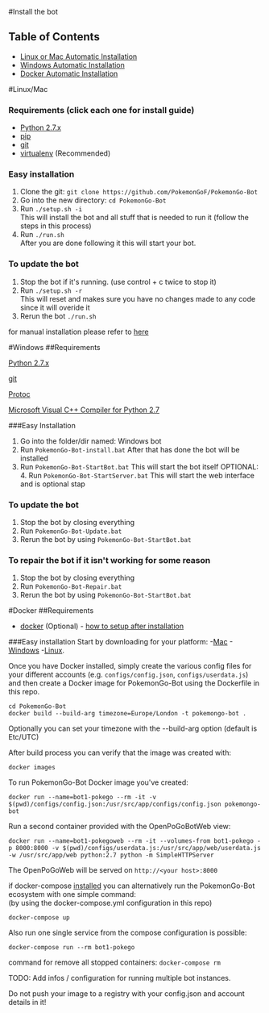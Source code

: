#Install the bot
## Table of Contents
- [Linux or Mac Automatic Installation](#Linux/Mac)
- [Windows Automatic Installation](#windows)
- [Docker Automatic Installation](#docker)


#Linux/Mac
### Requirements (click each one for install guide)
- [Python 2.7.x](http://docs.python-guide.org/en/latest/starting/installation/)
- [pip](https://pip.pypa.io/en/stable/installing/)
- [git](https://git-scm.com/book/en/v2/Getting-Started-Installing-Git)
- [virtualenv](https://virtualenv.pypa.io/en/stable/installation/) (Recommended)

### Easy installation
1. Clone the git: `git clone https://github.com/PokemonGoF/PokemonGo-Bot`
2. Go into the new directory: `cd PokemonGo-Bot`
3. Run `./setup.sh -i`  
    This will install the bot and all stuff that is needed to run it (follow the steps in this process)
4. Run `./run.sh`  
    After you are done following it this will start your bot.

### To update the bot
1. Stop the bot if it's running. (use control + c twice to stop it)
2. Run `./setup.sh -r`  
    This will reset and makes sure you have no changes made to any code since it will overide it
3. Rerun the bot `./run.sh`

for manual installation please refer to [here](https://github.com/nivong/PokemonGo-Bot/blob/dev/docs/manual_installation.md)

#Windows
##Requirements

[Python 2.7.x](http://docs.python-guide.org/en/latest/starting/installation/)

[git](https://git-scm.com/book/en/v2/Getting-Started-Installing-Git)

[Protoc](https://github.com/google/protobuf/releases/download/v3.0.0-beta-4/protoc-3.0.0-beta-4-win32.zip)

[Microsoft Visual C++ Compiler for Python 2.7](http://www.microsoft.com/en-us/download/details.aspx?id=44266)

###Easy Installation
1. Go into the folder/dir named: Windows bot
2. Run `PokemonGo-Bot-install.bat`
After that has done the bot will be installed
3. Run `PokemonGo-Bot-StartBot.bat`
This will start the bot itself
OPTIONAL: 4. Run `PokemonGo-Bot-StartServer.bat`
This will start the web interface and is optional stap

### To update the bot
1. Stop the bot by closing everything
2. Run `PokemonGo-Bot-Update.bat`
3. Rerun the bot by using `PokemonGo-Bot-StartBot.bat`

### To repair the bot if it isn't working for some reason
1. Stop the bot by closing everything
2. Run `PokemonGo-Bot-Repair.bat`
3. Rerun the bot by using `PokemonGo-Bot-StartBot.bat`

#Docker
##Requirements
- [docker](https://docs.docker.com/engine/installation/) (Optional) - [how to setup after installation](https://github.com/PokemonGoF/PokemonGo-Bot/wiki/How-to-run-with-Docker)

###Easy installation
Start by downloading for your platform:
-[Mac](https://www.docker.com/products/docker#/mac)
-[Windows](https://www.docker.com/products/docker#/windows)
-[Linux](https://www.docker.com/products/docker#/linux). 

Once you have Docker installed, simply create the various config files for your different accounts (e.g. `configs/config.json`, `configs/userdata.js`) and then create a Docker image for PokemonGo-Bot using the Dockerfile in this repo.

```
cd PokemonGo-Bot
docker build --build-arg timezone=Europe/London -t pokemongo-bot .
```

Optionally you can set your timezone with the --build-arg option (default is Etc/UTC) 

After build process you can verify that the image was created with:

```
docker images
```

To run PokemonGo-Bot Docker image you've created:

```
docker run --name=bot1-pokego --rm -it -v $(pwd)/configs/config.json:/usr/src/app/configs/config.json pokemongo-bot
```

Run a second container provided with the OpenPoGoBotWeb view:

```
docker run --name=bot1-pokegoweb --rm -it --volumes-from bot1-pokego -p 8000:8000 -v $(pwd)/configs/userdata.js:/usr/src/app/web/userdata.js -w /usr/src/app/web python:2.7 python -m SimpleHTTPServer
```
The OpenPoGoWeb will be served on `http://<your host>:8000`

if docker-compose [installed](https://docs.docker.com/compose/install/) you can alternatively run the PokemonGo-Bot ecosystem with one simple command:  
(by using the docker-compose.yml configuration in this repo)

```
docker-compose up
```

Also run one single service from the compose configuration is possible:

```
docker-compose run --rm bot1-pokego
```

command for remove all stopped containers: `docker-compose rm`

TODO: Add infos / configuration for running multiple bot instances.

Do not push your image to a registry with your config.json and account details in it!
